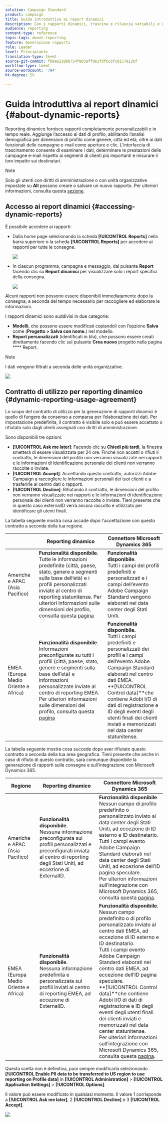 ```yaml
---
solution: Campaign Standard
product: campaign
title: Guida introduttiva ai report dinamici
description: Con i rapporti dinamici, trascina e rilascia variabili e dimensioni nell’ambiente a forma libera e analizza il successo delle campagne.
audience: reporting
content-type: reference
topic-tags: about-reporting
feature: Generazione rapporti
role: Leader
level: Principiante
translation-type: tm+mt
source-git-commit: fb9a6218bb754f803affde1fdf6c6fc01570126f
workflow-type: tm+mt
source-wordcount: '794'
ht-degree: 5%

---
```



# Guida introduttiva ai report dinamici {#about-dynamic-reports}

Reporting dinamico fornisce rapporti completamente personalizzabili e in tempo reale. Aggiunge l’accesso ai dati di profilo, abilitando l’analisi demografica per dimensioni di profilo come genere, città ed età, oltre ai dati funzionali delle campagne e-mail come aperture e clic. L’interfaccia di trascinamento consente di esaminare i dati, determinare le prestazioni delle campagne e-mail rispetto ai segmenti di clienti più importanti e misurare il loro impatto sui destinatari.

>[!NOTE]
>
>Solo gli utenti con diritti di amministrazione o con unità organizzative impostate su **All** possono creare o salvare un nuovo rapporto. Per ulteriori informazioni, consulta questa [sezione](../../administration/using/users-management.md).

## Accesso ai report dinamici {#accessing-dynamic-reports}

È possibile accedere ai rapporti:

* Dalla home page selezionando la scheda **[!UICONTROL Reports]** nella barra superiore o la scheda **[!UICONTROL Reports]** per accedere ai rapporti per tutte le consegne.

   ![](assets/campaign_reports_access.png)

* In ciascun programma, campagna e messaggio, dal pulsante **Report** facendo clic su **Report dinamici** per visualizzare solo i report specifici della consegna.

   ![](assets/campaign_reports_description.png)

Alcuni rapporti non possono essere disponibili immediatamente dopo la consegna, a seconda del tempo necessario per raccogliere ed elaborare le informazioni.

I rapporti dinamici sono suddivisi in due categorie:

* **Modelli**, che possono essere modificati copiandoli con l’opzione  **Salva** come (**Progetto > Salva con nome.**) nel modello.
* **Report personalizzati**  (identificati in blu), che possono essere creati direttamente facendo clic sul pulsante  **Crea nuovo** progetto nella pagina  **** Report.

>[!NOTE]
>
>I dati vengono filtrati a seconda delle unità organizzative.

![](assets/dynamic_report_overview.png)

## Contratto di utilizzo per reporting dinamico {#dynamic-reporting-usage-agreement}

Lo scopo del contratto di utilizzo per la generazione di rapporti dinamici è quello di fungere da consenso a comparsa per l’elaborazione dei dati. Per impostazione predefinita, il contratto è visibile solo e può essere accettato o rifiutato solo dagli utenti assegnati con diritti di amministrazione.

Sono disponibili tre opzioni:

* **[!UICONTROL Ask me later]**: Facendo clic su  **Chiedi più tardi**, la finestra smetterà di essere visualizzata per 24 ore. Finché non accetti o rifiuti il contratto, le dimensioni del profilo non verranno visualizzate nei rapporti e le informazioni di identificazione personale dei clienti non verranno raccolte o inviate.
* **[!UICONTROL Accept]**: Accettando questo contratto, autorizzi Adobe Campaign a raccogliere le informazioni personali dei tuoi clienti e a trasferirle al centro dati o rapporti.
* **[!UICONTROL Decline]**: Rifiutando il contratto, le dimensioni del profilo non verranno visualizzate nei rapporti e le informazioni di identificazione personale dei clienti non verranno raccolte o inviate. Tieni presente che in questo caso externalID verrà ancora raccolto e utilizzato per identificare gli utenti finali.

La tabella seguente mostra cosa accade dopo l&#39;accettazione con questo contratto a seconda della tua regione.

|  | Reporting dinamico | Connettore Microsoft Dynamics 365 |
|---|---|---|
| Americhe e APAC (Asia Pacifico) | **Funzionalità disponibile**. <br>Tutte le informazioni predefinite (città, paese, stato, genere e segmenti sulla base dell’età) e i profili personalizzati inviate al centro di reporting statunitense. Per ulteriori informazioni sulle dimensioni del profilo, consulta questa [pagina](../../reporting/using/list-of-components-.md) | **Funzionalità disponibile**. <br>Tutti i campi dei profili predefiniti e personalizzati e i campi dell’evento Adobe Campaign Standard vengono elaborati nel data center degli Stati Uniti. |
| EMEA (Europa Medio Oriente e Africa) | **Funzionalità disponibile**. <br>Informazioni preconfigurate su tutti i profili (città, paese, stato, genere e segmenti sulla base dell’età) e informazioni personalizzate inviate al centro di reporting EMEA. Per ulteriori informazioni sulle dimensioni del profilo, consulta questa [pagina](../../reporting/using/list-of-components-.md) | **Funzionalità disponibile.** <br>Tutti i campi predefiniti e personalizzati dei profili e i campi dell’evento Adobe Campaign Standard elaborati nel centro dati EMEA. <br>**[!UICONTROL Control data]**che contiene Adobi I/O di dati di registrazione e ID degli eventi degli utenti finali dei clienti inviati e memorizzati nel data center statunitense. |

La tabella seguente mostra cosa succede dopo aver rifiutato questo contratto a seconda della tua area geografica. Tieni presente che anche in caso di rifiuto di questo contratto, sarà comunque disponibile la generazione di rapporti sulle consegne e sull’integrazione con Microsoft Dynamics 365.

| Regione | Reporting dinamico | Connettore Microsoft Dynamics 365 |
|---|---|---|
| Americhe e APAC (Asia Pacifico) | **Funzionalità disponibile**. <br> Nessuna informazione preconfigurata sui profili personalizzati e preconfigurati inviata al centro di reporting degli Stati Uniti, ad eccezione di ExternalID. | **Funzionalità disponibile**. <br>Nessun campo di profilo predefinito o personalizzato inviato al data center degli Stati Uniti, ad eccezione di ID esterno e ID destinatario. <br>Tutti i campi evento Adobe Campaign Standard elaborati nel data center degli Stati Uniti, ad eccezione dell’ID pagina speculare. <br>Per ulteriori informazioni sull’integrazione con Microsoft Dynamics 365, consulta questa  [pagina](../../integrating/using/d365-acs-get-started.md). |
| EMEA (Europa Medio Oriente e Africa) | **Funzionalità disponibile**. <br>Nessuna informazione predefinita e personalizzata sui profili inviati al centro di reporting EMEA, ad eccezione di ExternalID. | **Funzionalità disponibile.** <br>Nessun campo predefinito o di profilo personalizzato inviato al centro dati EMEA, ad eccezione di ID esterno e ID destinatario. <br>Tutti i campi evento Adobe Campaign Standard elaborati nel centro dati EMEA, ad eccezione dell’ID pagina speculare.  <br>**[!UICONTROL Control data]**che contiene Adobi I/O di dati di registrazione e ID degli eventi degli utenti finali dei clienti inviati e memorizzati nel data center statunitense.<br>Per ulteriori informazioni sull’integrazione con Microsoft Dynamics 365, consulta questa  [pagina](../../integrating/using/d365-acs-get-started.md). |

Questa scelta non è definitiva, puoi sempre modificarla selezionando **[!UICONTROL Enable PII data to be transferred to US region to use reporting on Profile data]** in **[!UICONTROL Administration]** > **[!UICONTROL Application Settings]** > **[!UICONTROL Options]**.

Il valore può essere modificato in qualsiasi momento. Il valore 1 corrisponde a **[!UICONTROL Ask me later]**, 2 **[!UICONTROL Decline]** e 3 **[!UICONTROL Accept]**.

![](assets/pii_window_2.png)
